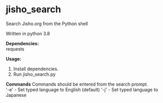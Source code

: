 # jisho_search
Search Jisho.org from the Python shell


Written in python 3.8  


**Dependencies:**   
requests  


**Usage:**  
1. Install dependencies.
2. Run jisho_search.py


**Commands**
Commands should be entered from the search prompt.  
'-e' - Set typed language to English (default)
'-j' - Set typed language to Japanese
